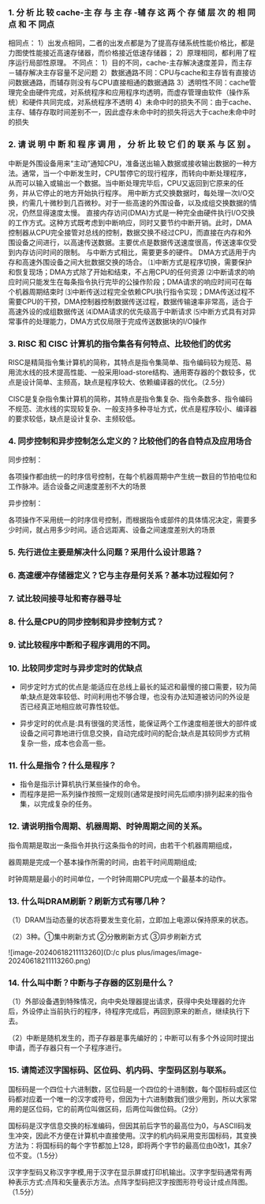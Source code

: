 ### 1. 分 析 比 较 cache-主 存 与 主 存 -辅 存 这 两 个 存 储 层 次 的 相 同 点 和 不 同点

相同点：
1）出发点相同，二者的出发点都是为了提高存储系统性能价格比，都是力图使性能接近高速存储器，而价格接近低速存储器； 
2）原理相同，都利用了程序运行局部性原理。
不同点：
1）目的不同，cache-主存解决速度差异，而主存－辅存解决主存容量不足问题
2）数据通路不同：CPU与cache和主存皆有直接访问数据通路，而辅存则没有与CPU直接相通的数据通路
3）透明性不同：cache管理完全由硬件完成，对系统程序和应用程序均透明，而虚存管理由软件（操作系统）和硬件共同完成，对系统程序不透明
4）未命中时的损失不同：由于cache、主存、辅存存取时间差别不一，因此虚存未命中时的损失将远大于cache未命中时的损失



### 2. 请 说 明 中 断 和 程 序 调 用 ， 分 析 比 较 它 们 的 联 系 与 区 别 。

中断是外围设备用来“主动”通知CPU，准备送出输入数据或接收输出数据的一种方法。通常，当一个中断发生时，CPU暂停它的现行程序，而转向中断处理程序，从而可以输入或输出一个数据。当中断处理完毕后，CPU又返回到它原来的任务，并从它停止的地方开始执行程序。
用中断方式交换数据时，每处理一次I/O交换，约需几十微秒到几百微秒。对于一些高速的外围设备，以及成组交换数据的情况，仍然显得速度太慢。
直接内存访问(DMA)方式是一种完全由硬件执行I/O交换的工作方式。这种方式既考虑到中断响应，同时又要节约中断开销。此时，DMA控制器从CPU完全接管对总线的控制，数据交换不经过CPU，而直接在内存和外围设备之间进行，以高速传送数据。主要优点是数据传送速度很高，传送速率仅受到内存访问时间的限制。
与中断方式相比，需要更多的硬件。
DMA方式适用于内存和高速外围设备之间大批数据交换的场合。
⑴中断方式是程序切换，需要保护和恢复现场；DMA方式除了开始和结束，不占用CPU的任何资源
⑵中断请求的响应时间只能发生在每条指令执行完毕的公操作阶段；DMA请求的响应时间可在每个机器周期结束时
⑶中断传送过程完全依赖CPU执行指令实现；DMA传送过程不需要CPU的干预，DMA控制器控制数据传送过程，数据传输速率非常高，适合于高速外设的成组数据传送
⑷DMA请求的优先级高于中断请求
⑸中断方式具有对异常事件的处理能力，DMA方式仅局限于完成传送数据块的I/O操作	

### 3. RISC 和 CISC 计算机的指令集各有何特点、比较他们的优劣

RISC是精简指令集计算机的简称，其特点是指令集简单、指令编码较为规范、易用流水线的技术提高性能、一般采用load-store结构、通用寄存器的个数较多，优点是设计简单、主频高，缺点是程序较大、依赖编译器的优化。（2.5分）

CISC是复杂指令集计算机的简称，其特点是指令集复杂、指令条数多、指令编码不规范、流水线的实现较复杂、一般支持多种寻址方式，优点是程序较小、编译器的要求较低，缺点是设计复杂、主频较低。

### 4. 同步控制和异步控制怎么定义的？比较他们的各自特点及应用场合

同步控制：

各项操作都由统一的时序信号控制，在每个机器周期中产生统一数目的节拍电位和工作脉冲。适合设备之间速度差别不大的场景

异步控制：

各项操作不采用统一的时序信号控制，而根据指令或部件的具体情况决定，需要多少时间，就占用多少时间。适合远距离、设备之间速度差别大的场景

### 5. 先行进位主要是解决什么问题？采用什么设计思路？

### 6. 高速缓冲存储器定义？它与主存是何关系？基本功过程如何？

### 7. 试比较间接寻址和寄存器寻址

### 8. 什么是CPU的同步控制和异步控制方式？

### 9. 试比较程序中断和子程序调用的不同。

### 10. 比较同步定时与异步定时的优缺点

* 同步定时方式的优点是:能适应在总线上最长的延迟和最慢的接口需要，较为简单;缺点是效率较低、时间利用也不够合理，也没有办法知道被访问的外设是否已经真正地相应故可靠性较低。

* 异步定时的优点是:具有很强的灵活性，能保证两个工作速度相差很大的部件或设备之间可靠地进行信息交换，自动完成时间的配合;缺点是其较同步方式稍复杂一些，成本也会高一些。

### 11. 什么是指令？什么是程序？

* 指令是指示计算机执行某些操作的命令。
* 而程序是把一系列操作按照一定规则(通常是按时间先后顺序)排列起来的指令集，以完成复杂的任务。

### 12. 请说明指令周期、机器周期、时钟周期之间的关系。

指令周期是取出一条指令并执行这条指令的时间，由若干个机器周期组成，

器周期是完成一个基本操作所需的时间，由若干时间周期组成;

时钟周期是最小的时间单位，一个时钟周期CPU完成一个最基本的动作。

### 13. 什么叫DRAM刷新？刷新方式有哪几种？

（1）DRAM当动态量的状态将要发生变化前，立即加上电源以保持原来的状态。

（2）3种。①集中刷新方式 ②分散刷新方式 ③异步刷新方式

![image-20240618211113260](D:/c plus plus/images/image-20240618211113260.png)

### 14. 什么叫中断？中断与子存器的区别是什么？

（1）外部设备遇到特殊情况，向中央处理器提出请求，获得中央处理器的允许后，外设停止当前执行的程序，待程序完成后，再回到原来的断点，继续执行下去。

（2）中断是随机发生的，而子存器是事先编好的；中断可以有多个外设同时提出申请，而子存器只有一个子程序进行。

### 15. 请简述汉字国标码、区位码、机内码、字型码区别与联系。

国标码是一个四位十六进制数，区位码是一个四位的十进制数，每个国标码或区位码都对应着一个唯一的汉字或符号，但因为十六进制数我们很少用到，所以大家常用的是区位码，它的前两位叫做区码，后两位叫做位码。（2分）

国标码是汉字信息交换的标准编码，但因其前后字节的最高位为0，与ASCII码发生冲突，因此不方便在计算机中直接使用。汉字的机内码采用变形国标码，其变换方法为：将国标码的每个字节都加上128，即将两个字节的最高位由0改1，其余7位不变。（1.5分）

汉字字型码又称汉字字模,用于汉字在显示屏或打印机输出。汉字字型码通常有两种表示方式:点阵和矢量表示方法。点阵字型码把汉字按图形符号设计成点阵图。（1.5分）